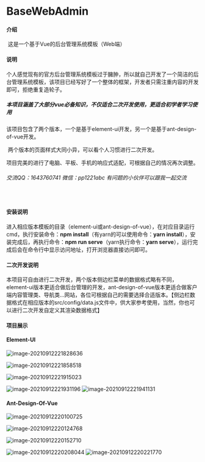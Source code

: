 # BaseWebAdmin



#### 介绍

​		这是一个基于Vue的后台管理系统模板（Web端）



#### 说明

​		个人感觉现有的官方后台管理系统模板过于臃肿，所以就自己开发了一个简洁的后台管理系统模板，该项目已经写好了一个整体的框架，开发者只需注重内容的开发即可，拒绝重复造轮子。

##### 		**本项目涵盖了大部分vue必备知识，不仅适合二次开发使用，更适合初学者学习使用**

​		该项目包含了两个版本，一个是基于element-ui开发，另一个是基于ant-design-of-vue开发。

​		两个版本的页面样式大同小异，可以看个人习惯进行二次开发。

​		项目完美的进行了电脑、平板、手机的响应式适配，可根据自己的情况再次调整。

###### 		交流QQ：1643760741  微信：pp1221abc      有问题的小伙伴可以跟我一起交流

​		

#### 安装说明

​		进入相应版本模板的目录（element-ui或ant-design-of-vue），在对应目录运行cmd，执行安装命令：**npm install**（有yarn的可以使用命令：**yarn install**），安装完成后，再执行命令：**npm run serve**（yarn执行命令：**yarn serve**），运行完成后会在命令行中显示访问地址，打开浏览器直接访问即可。



#### 二次开发说明

​		本项目可自由进行二次开发，两个版本侧边栏菜单的数据格式略有不同，element-ui版本更适合做后台管理的开发，ant-design-of-vue版本更适合做客户端内容管理类、导航类...网站，各位可根据自己的需要选择合适版本。【侧边栏数据格式在相应版本的src/config/data.js文件中，供大家参考使用，当然，你也可以进行二次开发自定义其渲染数据格式】



#### 项目展示

#### Element-UI

![image-20210912221828636](E:\Web\base-web-admin\assets\element-ui\image-20210912221828636.png)

![image-20210912221858518](E:\Web\base-web-admin\assets\element-ui\image-20210912221858518.png)

![image-20210912221915023](E:\Web\base-web-admin\assets\element-ui\image-20210912221915023.png)

![image-20210912221931196](E:\Web\base-web-admin\assets\element-ui\image-20210912221931196.png)              ![image-20210912221941131](E:\Web\base-web-admin\assets\element-ui\image-20210912221941131.png)





#### Ant-Design-Of-Vue

![image-20210912220100725](E:\Web\base-web-admin\assets\and-design-of-vue\image-20210912220100725.png)

![image-20210912220124768](E:\Web\base-web-admin\assets\and-design-of-vue\image-20210912220124768.png)

![image-20210912220152710](E:\Web\base-web-admin\assets\and-design-of-vue\image-20210912220152710.png)

![image-20210912220208044](E:\Web\base-web-admin\assets\and-design-of-vue\image-20210912220208044.png)                  ![image-20210912220221770](E:\Web\base-web-admin\assets\and-design-of-vue\image-20210912220221770.png)


